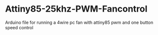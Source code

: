 # Attiny85-25khz-PWM-Fancontrol
 Arduino file for running a 4wire pc fan with attiny85 pwm and one button speed control
